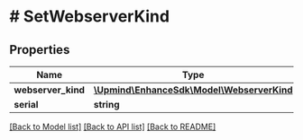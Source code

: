 # # SetWebserverKind

## Properties

Name | Type | Description | Notes
------------ | ------------- | ------------- | -------------
**webserver_kind** | [**\Upmind\EnhanceSdk\Model\WebserverKind**](WebserverKind.md) |  |
**serial** | **string** |  | [optional]

[[Back to Model list]](../../README.md#models) [[Back to API list]](../../README.md#endpoints) [[Back to README]](../../README.md)
